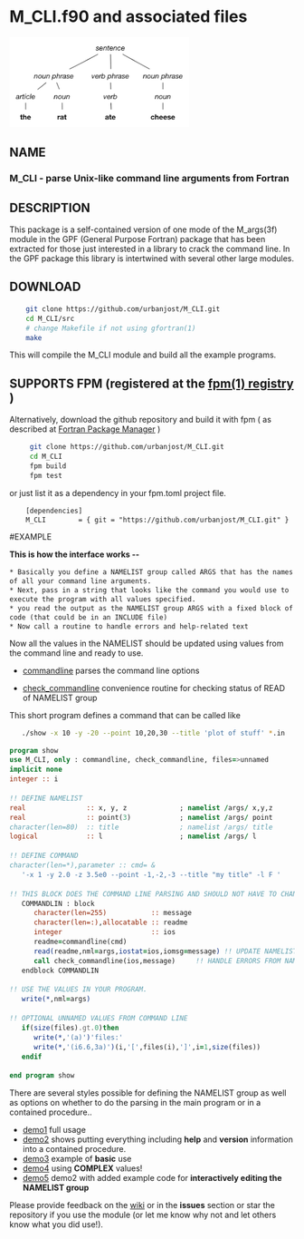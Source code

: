 # M_CLI.f90 and associated files

![parse](images/parse.png)

## NAME

### M_CLI - parse Unix-like command line arguments from Fortran

## DESCRIPTION

   This package is a self-contained version of one mode of the M_args(3f)
   module in the GPF (General Purpose Fortran) package that has been
   extracted for those just interested in a library to crack the command
   line. In the GPF package this library is intertwined with several other
   large modules.

## DOWNLOAD
   ```bash
       git clone https://github.com/urbanjost/M_CLI.git
       cd M_CLI/src
       # change Makefile if not using gfortran(1)
       make
   ```
   This will compile the M_CLI module and build all the example programs.
## SUPPORTS FPM (registered at the [fpm(1) registry](https://github.com/fortran-lang/fpm-registry) )

   Alternatively, download the github repository and build it with 
   fpm ( as described at [Fortran Package Manager](https://github.com/fortran-lang/fpm) )
   
   ```bash
        git clone https://github.com/urbanjost/M_CLI.git
        cd M_CLI
        fpm build
        fpm test
   ```
   
   or just list it as a dependency in your fpm.toml project file.
   
        [dependencies]
        M_CLI        = { git = "https://github.com/urbanjost/M_CLI.git" }

#EXAMPLE

   **This is how the interface works --**
   
    * Basically you define a NAMELIST group called ARGS that has the names of all your command line arguments.
    * Next, pass in a string that looks like the command you would use to execute the program with all values specified.
    * you read the output as the NAMELIST group ARGS with a fixed block of code (that could be in an INCLUDE file)
    * Now call a routine to handle errors and help-related text
   
   Now all the values in the NAMELIST should be updated using values from the
   command line and ready to use.
   
   - [commandline](md/commandline.md) parses the command line options
   
   - [check_commandline](md/check_commandline.md) convenience
     routine for checking status of READ of NAMELIST group
   
   This short program defines a command that can be called like
   
   ```bash
      ./show -x 10 -y -20 --point 10,20,30 --title 'plot of stuff' *.in
   ```
   
   ```fortran
   program show
   use M_CLI, only : commandline, check_commandline, files=>unnamed
   implicit none
   integer :: i
   
   !! DEFINE NAMELIST
   real               :: x, y, z             ; namelist /args/ x,y,z
   real               :: point(3)            ; namelist /args/ point
   character(len=80)  :: title               ; namelist /args/ title
   logical            :: l                   ; namelist /args/ l
   
   !! DEFINE COMMAND
   character(len=*),parameter :: cmd= &
      '-x 1 -y 2.0 -z 3.5e0 --point -1,-2,-3 --title "my title" -l F '
   
   !! THIS BLOCK DOES THE COMMAND LINE PARSING AND SHOULD NOT HAVE TO CHANGE
      COMMANDLIN : block
         character(len=255)           :: message
         character(len=:),allocatable :: readme
         integer                      :: ios
         readme=commandline(cmd)
         read(readme,nml=args,iostat=ios,iomsg=message) !! UPDATE NAMELIST VARIABLES
         call check_commandline(ios,message)     !! HANDLE ERRORS FROM NAMELIST READ AND --usage
      endblock COMMANDLIN
   
   !! USE THE VALUES IN YOUR PROGRAM.
      write(*,nml=args)
   
   !! OPTIONAL UNNAMED VALUES FROM COMMAND LINE
      if(size(files).gt.0)then
         write(*,'(a)')'files:'
         write(*,'(i6.6,3a)')(i,'[',files(i),']',i=1,size(files))
      endif
   
   end program show
   ```
   
   There are several styles possible for defining the NAMELIST group as well as
   options on whether to do the parsing in the main program or in a contained procedure..
   
   - [demo1](PROGRAMS/demo1.f90) full usage 
   - [demo2](PROGRAMS/demo2.f90) shows putting everything including **help** and **version** information into a contained procedure.
   - [demo3](PROGRAMS/demo3.f90) example of **basic** use 
   - [demo4](PROGRAMS/demo4.f90) using  **COMPLEX** values!
   - [demo5](PROGRAMS/demo5.f90) demo2 with added example code for **interactively editing the NAMELIST group**
   
   Please provide feedback on the [wiki](https://github.com/urbanjost/M_CLI/wiki) or in the __issues__ section or star the
   repository if you use the module (or let me know why not and let others know what you did use!).
